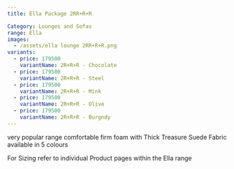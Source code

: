 ```yaml
---
title: Ella Package 2RR+R+R

Category: Lounges and Sofas
range: Ella
images:
  - /assets/ella lounge 2RR+R+R.png
variants:
  - price: 179500
    variantName: 2R+R+R - Chocolate
  - price: 179500
    variantName: 2R+R+R - Steel
  - price: 179500
    variantName: 2R+R+R - Mink
  - price: 179500
    variantName: 2R+R+R - Olive
  - price: 179500
    variantName: 2R+R+R - Burgndy
---
```


very popular range comfortable firm foam with Thick Treasure Suede Fabric available in 5 colours

For Sizing refer to individual Product pages within the Ella range